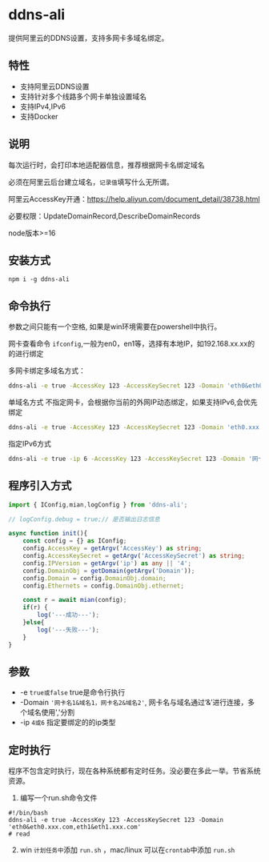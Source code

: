 # ddns-ali

提供阿里云的DDNS设置，支持多网卡多域名绑定。

## 特性

- 支持阿里云DDNS设置
- 支持针对多个线路多个网卡单独设置域名
- 支持IPv4,IPv6
- 支持Docker
## 说明
每次运行时，会打印本地适配器信息，推荐根据网卡名绑定域名

必须在阿里云后台建立域名，`记录值`填写什么无所谓。

阿里云AccessKey开通：https://help.aliyun.com/document_detail/38738.html

必要权限：UpdateDomainRecord,DescribeDomainRecords

node版本>=16

## 安装方式

```
npm i -g ddns-ali 
```

## 命令执行

参数之间只能有一个空格, 如果是win环境需要在powershell中执行。

网卡查看命令 `ifconfig`,一般为en0，en1等，选择有本地IP，如192.168.xx.xx的的进行绑定

多网卡绑定多域名方式：

``` sh
ddns-ali -e true -AccessKey 123 -AccessKeySecret 123 -Domain 'eth0&eth0.xxx.com,eth1&eth1.xxx.com'
```

单域名方式
不指定网卡，会根据你当前的外网IP动态绑定，如果支持IPv6,会优先绑定
``` sh
ddns-ali -e true -AccessKey 123 -AccessKeySecret 123 -Domain 'eth0.xxx.com'
```

指定IPv6方式
``` sh
ddns-ali -e true -ip 6 -AccessKey 123 -AccessKeySecret 123 -Domain '网卡名&eth0.xxx.com'
```


## 程序引入方式

``` typescript
import { IConfig,mian,logConfig } from 'ddns-ali';

// logConfig.debug = true;// 是否输出日志信息

async function init(){
    const config = {} as IConfig;
    config.AccessKey = getArgv('AccessKey') as string;
    config.AccessKeySecret = getArgv('AccessKeySecret') as string;
    config.IPVersion = getArgv('ip') as any || '4';
    config.DomainObj = getDomain(getArgv('Domain'));
    config.Domain = config.DomainObj.domain;
    config.Ethernets = config.DomainObj.ethernet;

    const r = await mian(config);
    if(r) {
        log('---成功---');
    }else{
        log('---失败---');
    }
}
```

## 参数

- -e `true或false` true是命令行执行
- -Domain `'网卡名1&域名1，网卡名2&域名2'`, 网卡名与域名通过‘&’进行连接，多个域名使用','分割 
- -ip `4或6` 指定要绑定的的ip类型

## 定时执行

程序不包含定时执行，现在各种系统都有定时任务。没必要在多此一举。节省系统资源。

1. 编写一个run.sh命令文件

```
#!/bin/bash
ddns-ali -e true -AccessKey 123 -AccessKeySecret 123 -Domain 'eth0&eth0.xxx.com,eth1&eth1.xxx.com'
# read
```

2. win `计划任务中`添加 `run.sh` ，mac/linux 可以在`crontab`中添加 `run.sh`